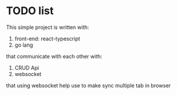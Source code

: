 # TODO list

This simple project is written with:
1. front-end: react-typescript
2. go lang

that communicate with each other with:
1. CRUD Api
2. websocket

that using websocket help use to make sync multiple tab in browser